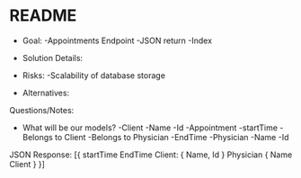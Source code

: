 # README

* Goal:
  -Appointments Endpoint
      -JSON return
      -Index

* Solution Details:

* Risks:
  -Scalability of database storage

* Alternatives:

Questions/Notes:
  * What will be our models?
  -Client
      -Name
      -Id
  -Appointment
      -startTime
      -Belongs to Client
      -Belongs to Physician
      -EndTime
  -Physician
      -Name
      -Id

  JSON Response:
  [{
      startTime
      EndTime
      Client: {
      Name,
      Id
      }
      Physician {
  Name
  Client
      }
  }]

